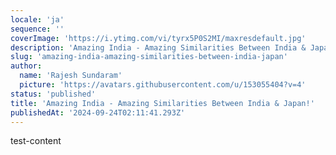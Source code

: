 ```yaml
---
locale: 'ja'
sequence: ''
coverImage: 'https://i.ytimg.com/vi/tyrx5P0S2MI/maxresdefault.jpg'
description: 'Amazing India - Amazing Similarities Between India & Japan!'
slug: 'amazing-india-amazing-similarities-between-india-japan'
author:
  name: 'Rajesh Sundaram'
  picture: 'https://avatars.githubusercontent.com/u/153055404?v=4'
status: 'published'
title: 'Amazing India - Amazing Similarities Between India & Japan!'
publishedAt: '2024-09-24T02:11:41.293Z'
---
```


test-content
